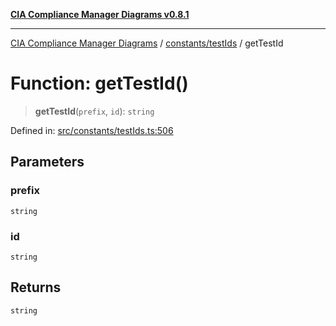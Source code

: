 [**CIA Compliance Manager Diagrams v0.8.1**](../../../README.md)

***

[CIA Compliance Manager Diagrams](../../../modules.md) / [constants/testIds](../README.md) / getTestId

# Function: getTestId()

> **getTestId**(`prefix`, `id`): `string`

Defined in: [src/constants/testIds.ts:506](https://github.com/Hack23/cia-compliance-manager/blob/4236f4375d9cfb0505c191818eeb5443ec527132/src/constants/testIds.ts#L506)

## Parameters

### prefix

`string`

### id

`string`

## Returns

`string`

